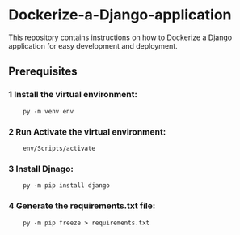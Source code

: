# Dockerize-a-Django-application

This repository contains instructions on how to Dockerize a Django application for easy development and deployment.

## Prerequisites
### 1 Install the virtual environment:
        py -m venv env
### 2 Run Activate the virtual environment:
        env/Scripts/activate
### 3 Install Djnago:
        py -m pip install django
### 4 Generate the requirements.txt file:
        py -m pip freeze > requirements.txt
